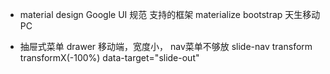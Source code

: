 - material design
  Google UI 规范
  支持的框架 materialize
  bootstrap 天生移动PC

- 抽屉式菜单
  drawer
  移动端，宽度小， nav菜单不够放
  slide-nav transform transformX(-100%)
  data-target="slide-out"



 



